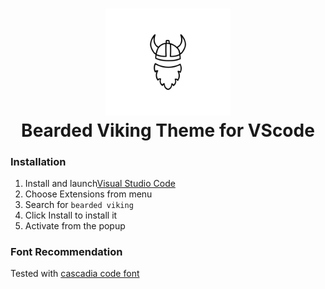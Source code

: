 <h1 align="center">
    <img src="https://raw.githubusercontent.com/beardedvikingdev/beardedviking-vscode-theme/main/bearded-viking.png" alt="Bearded Viking Logo" width="200">
  <br>
  Bearded Viking Theme for VScode
  <br>
</h1>

### Installation

1. Install and launch[Visual Studio Code](https://code.visualstudio.com/)
2. Choose Extensions from menu
3. Search for `bearded viking`
4. Click Install to install it
5. Activate from the popup

### Font Recommendation

Tested with [cascadia code font](https://github.com/microsoft/cascadia-code)
